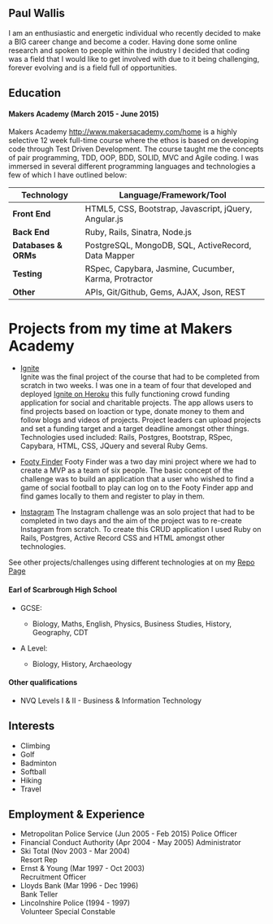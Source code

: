 ## Paul Wallis

I am an enthusiastic and energetic individual who recently decided to make a BIG career change and become a coder.
Having done some online research and spoken to people within the industry I decided that coding was a field that I would like to get involved with due to it being challenging, forever evolving and is a field full of opportunities.

## Education

#### Makers Academy (March 2015 - June 2015)
Makers Academy http://www.makersacademy.com/home is a highly selective 12 week full-time course where the ethos is based on developing code through Test Driven Development.  The course taught me the concepts of pair programming, TDD, OOP, BDD, SOLID, MVC and Agile coding. I was immersed in several different programming languages and technologies a few of which I have outlined below:

Technology | Language/Framework/Tool
-----------|------------------------
**Front End** | HTML5, CSS, Bootstrap, Javascript, jQuery, Angular.js
**Back End** | Ruby, Rails, Sinatra, Node.js
**Databases & ORMs** | PostgreSQL, MongoDB, SQL, ActiveRecord, Data Mapper
**Testing** | RSpec, Capybara, Jasmine, Cucumber, Karma, Protractor
**Other** | APIs, Git/Github, Gems, AJAX, Json, REST

# Projects from my time at Makers Academy

- [Ignite](https://github.com/PaulWallis42/final_project_2)  
  Ignite was the final project of the course that had to be completed from scratch in two weeks.  I was one in a team of four that developed and deployed [Ignite on Heroku](https://igniteit.herokuapp.com) this fully functioning crowd funding application for social and charitable projects.  The app allows users to find projects based on loaction or type, donate money to them and follow blogs and videos of projects.  Project leaders can upload projects and set a funding target and a target deadline amongst other things.  Technologies used included: Rails, Postgres, Bootstrap, RSpec, Capybara, HTML, CSS, JQuery and several Ruby Gems. 

- [Footy Finder](https://github.com/PaulWallis42/footy-finder)
  Footy Finder was a two day mini project where we had to create a MVP as a team of six people.  The basic concept of the challenge was to build an application that a user who wished to find a game of social football to play can log on to the Footy Finder app and find games locally to them and register to play in them.  

- [Instagram](https://github.com/PaulWallis42/instagram-challenge)
  The Instagram challenge was an solo project that had to be completed in two days and the aim of the project was to re-create Instagram from scratch.  To create this CRUD application I used Ruby on Rails, Postgres, Active Record CSS and HTML amongst other technologies.

See other projects/challenges using different technologies at on my [Repo Page](https://github.com/PaulWallis42?tab=repositories)



#### Earl of Scarbrough High School

- GCSE:
    - Biology, Maths, English, Physics, Business Studies, History, Geography, CDT

- A Level:
    - Biology, History, Archaeology

#### Other qualifications

- NVQ Levels I & II - Business & Information Technology

## Interests

- Climbing
- Golf
- Badminton
- Softball
- Hiking
- Travel

## Employment & Experience

- Metropolitan Police Service (Jun 2005 - Feb 2015) 
 Police Officer
- Financial Conduct Authority (Apr 2004 - May 2005) 
 Administrator
- Ski Total (Nov 2003 - Mar 2004)                   
 Resort Rep
- Ernst & Young (Mar 1997 - Oct 2003)               
 Recruitment Officer
- Lloyds Bank (Mar 1996 - Dec 1996)                 
 Bank Teller
- Lincolnshire Police (1994 - 1997)                 
 Volunteer Special Constable


